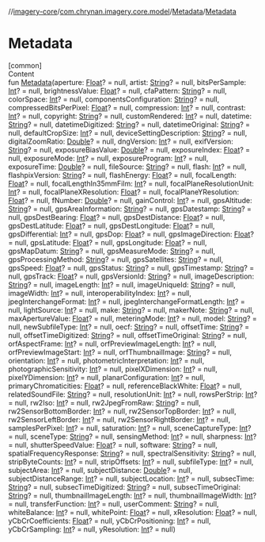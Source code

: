 //[imagery-core](../../../index.md)/[com.chrynan.imagery.core.model](../index.md)/[Metadata](index.md)/[Metadata](-metadata.md)



# Metadata  
[common]  
Content  
fun [Metadata](-metadata.md)(aperture: [Float](https://kotlinlang.org/api/latest/jvm/stdlib/kotlin/-float/index.html)? = null, artist: [String](https://kotlinlang.org/api/latest/jvm/stdlib/kotlin/-string/index.html)? = null, bitsPerSample: [Int](https://kotlinlang.org/api/latest/jvm/stdlib/kotlin/-int/index.html)? = null, brightnessValue: [Float](https://kotlinlang.org/api/latest/jvm/stdlib/kotlin/-float/index.html)? = null, cfaPattern: [String](https://kotlinlang.org/api/latest/jvm/stdlib/kotlin/-string/index.html)? = null, colorSpace: [Int](https://kotlinlang.org/api/latest/jvm/stdlib/kotlin/-int/index.html)? = null, componentsConfiguration: [String](https://kotlinlang.org/api/latest/jvm/stdlib/kotlin/-string/index.html)? = null, compressedBitsPerPixel: [Float](https://kotlinlang.org/api/latest/jvm/stdlib/kotlin/-float/index.html)? = null, compression: [Int](https://kotlinlang.org/api/latest/jvm/stdlib/kotlin/-int/index.html)? = null, contrast: [Int](https://kotlinlang.org/api/latest/jvm/stdlib/kotlin/-int/index.html)? = null, copyright: [String](https://kotlinlang.org/api/latest/jvm/stdlib/kotlin/-string/index.html)? = null, customRendered: [Int](https://kotlinlang.org/api/latest/jvm/stdlib/kotlin/-int/index.html)? = null, datetime: [String](https://kotlinlang.org/api/latest/jvm/stdlib/kotlin/-string/index.html)? = null, datetimeDigitized: [String](https://kotlinlang.org/api/latest/jvm/stdlib/kotlin/-string/index.html)? = null, datetimeOriginal: [String](https://kotlinlang.org/api/latest/jvm/stdlib/kotlin/-string/index.html)? = null, defaultCropSize: [Int](https://kotlinlang.org/api/latest/jvm/stdlib/kotlin/-int/index.html)? = null, deviceSettingDescription: [String](https://kotlinlang.org/api/latest/jvm/stdlib/kotlin/-string/index.html)? = null, digitalZoomRatio: [Double](https://kotlinlang.org/api/latest/jvm/stdlib/kotlin/-double/index.html)? = null, dngVersion: [Int](https://kotlinlang.org/api/latest/jvm/stdlib/kotlin/-int/index.html)? = null, exifVersion: [String](https://kotlinlang.org/api/latest/jvm/stdlib/kotlin/-string/index.html)? = null, exposureBiasValue: [Double](https://kotlinlang.org/api/latest/jvm/stdlib/kotlin/-double/index.html)? = null, exposureIndex: [Float](https://kotlinlang.org/api/latest/jvm/stdlib/kotlin/-float/index.html)? = null, exposureMode: [Int](https://kotlinlang.org/api/latest/jvm/stdlib/kotlin/-int/index.html)? = null, exposureProgram: [Int](https://kotlinlang.org/api/latest/jvm/stdlib/kotlin/-int/index.html)? = null, exposureTime: [Double](https://kotlinlang.org/api/latest/jvm/stdlib/kotlin/-double/index.html)? = null, fileSource: [String](https://kotlinlang.org/api/latest/jvm/stdlib/kotlin/-string/index.html)? = null, flash: [Int](https://kotlinlang.org/api/latest/jvm/stdlib/kotlin/-int/index.html)? = null, flashpixVersion: [String](https://kotlinlang.org/api/latest/jvm/stdlib/kotlin/-string/index.html)? = null, flashEnergy: [Float](https://kotlinlang.org/api/latest/jvm/stdlib/kotlin/-float/index.html)? = null, focalLength: [Float](https://kotlinlang.org/api/latest/jvm/stdlib/kotlin/-float/index.html)? = null, focalLengthIn35mmFilm: [Int](https://kotlinlang.org/api/latest/jvm/stdlib/kotlin/-int/index.html)? = null, focalPlaneResolutionUnit: [Int](https://kotlinlang.org/api/latest/jvm/stdlib/kotlin/-int/index.html)? = null, focalPlaneXResolution: [Float](https://kotlinlang.org/api/latest/jvm/stdlib/kotlin/-float/index.html)? = null, focalPlaneYResolution: [Float](https://kotlinlang.org/api/latest/jvm/stdlib/kotlin/-float/index.html)? = null, fNumber: [Double](https://kotlinlang.org/api/latest/jvm/stdlib/kotlin/-double/index.html)? = null, gainControl: [Int](https://kotlinlang.org/api/latest/jvm/stdlib/kotlin/-int/index.html)? = null, gpsAltitude: [String](https://kotlinlang.org/api/latest/jvm/stdlib/kotlin/-string/index.html)? = null, gpsAreaInformation: [String](https://kotlinlang.org/api/latest/jvm/stdlib/kotlin/-string/index.html)? = null, gpsDatestamp: [String](https://kotlinlang.org/api/latest/jvm/stdlib/kotlin/-string/index.html)? = null, gpsDestBearing: [Float](https://kotlinlang.org/api/latest/jvm/stdlib/kotlin/-float/index.html)? = null, gpsDestDistance: [Float](https://kotlinlang.org/api/latest/jvm/stdlib/kotlin/-float/index.html)? = null, gpsDestLatitude: [Float](https://kotlinlang.org/api/latest/jvm/stdlib/kotlin/-float/index.html)? = null, gpsDestLongitude: [Float](https://kotlinlang.org/api/latest/jvm/stdlib/kotlin/-float/index.html)? = null, gpsDifferential: [Int](https://kotlinlang.org/api/latest/jvm/stdlib/kotlin/-int/index.html)? = null, gpsDop: [Float](https://kotlinlang.org/api/latest/jvm/stdlib/kotlin/-float/index.html)? = null, gpsImageDirection: [Float](https://kotlinlang.org/api/latest/jvm/stdlib/kotlin/-float/index.html)? = null, gpsLatitude: [Float](https://kotlinlang.org/api/latest/jvm/stdlib/kotlin/-float/index.html)? = null, gpsLongitude: [Float](https://kotlinlang.org/api/latest/jvm/stdlib/kotlin/-float/index.html)? = null, gpsMapDatum: [String](https://kotlinlang.org/api/latest/jvm/stdlib/kotlin/-string/index.html)? = null, gpsMeasureMode: [String](https://kotlinlang.org/api/latest/jvm/stdlib/kotlin/-string/index.html)? = null, gpsProcessingMethod: [String](https://kotlinlang.org/api/latest/jvm/stdlib/kotlin/-string/index.html)? = null, gpsSatellites: [String](https://kotlinlang.org/api/latest/jvm/stdlib/kotlin/-string/index.html)? = null, gpsSpeed: [Float](https://kotlinlang.org/api/latest/jvm/stdlib/kotlin/-float/index.html)? = null, gpsStatus: [String](https://kotlinlang.org/api/latest/jvm/stdlib/kotlin/-string/index.html)? = null, gpsTimestamp: [String](https://kotlinlang.org/api/latest/jvm/stdlib/kotlin/-string/index.html)? = null, gpsTrack: [Float](https://kotlinlang.org/api/latest/jvm/stdlib/kotlin/-float/index.html)? = null, gpsVersionId: [String](https://kotlinlang.org/api/latest/jvm/stdlib/kotlin/-string/index.html)? = null, imageDescription: [String](https://kotlinlang.org/api/latest/jvm/stdlib/kotlin/-string/index.html)? = null, imageLength: [Int](https://kotlinlang.org/api/latest/jvm/stdlib/kotlin/-int/index.html)? = null, imageUniqueId: [String](https://kotlinlang.org/api/latest/jvm/stdlib/kotlin/-string/index.html)? = null, imageWidth: [Int](https://kotlinlang.org/api/latest/jvm/stdlib/kotlin/-int/index.html)? = null, interoperabilityIndex: [Int](https://kotlinlang.org/api/latest/jvm/stdlib/kotlin/-int/index.html)? = null, jpegInterchangeFormat: [Int](https://kotlinlang.org/api/latest/jvm/stdlib/kotlin/-int/index.html)? = null, jpegInterchangeFormatLength: [Int](https://kotlinlang.org/api/latest/jvm/stdlib/kotlin/-int/index.html)? = null, lightSource: [Int](https://kotlinlang.org/api/latest/jvm/stdlib/kotlin/-int/index.html)? = null, make: [String](https://kotlinlang.org/api/latest/jvm/stdlib/kotlin/-string/index.html)? = null, makerNote: [String](https://kotlinlang.org/api/latest/jvm/stdlib/kotlin/-string/index.html)? = null, maxApertureValue: [Float](https://kotlinlang.org/api/latest/jvm/stdlib/kotlin/-float/index.html)? = null, meteringMode: [Int](https://kotlinlang.org/api/latest/jvm/stdlib/kotlin/-int/index.html)? = null, model: [String](https://kotlinlang.org/api/latest/jvm/stdlib/kotlin/-string/index.html)? = null, newSubfileType: [Int](https://kotlinlang.org/api/latest/jvm/stdlib/kotlin/-int/index.html)? = null, oecf: [String](https://kotlinlang.org/api/latest/jvm/stdlib/kotlin/-string/index.html)? = null, offsetTime: [String](https://kotlinlang.org/api/latest/jvm/stdlib/kotlin/-string/index.html)? = null, offsetTimeDigitized: [String](https://kotlinlang.org/api/latest/jvm/stdlib/kotlin/-string/index.html)? = null, offsetTimeOriginal: [String](https://kotlinlang.org/api/latest/jvm/stdlib/kotlin/-string/index.html)? = null, orfAspectFrame: [Int](https://kotlinlang.org/api/latest/jvm/stdlib/kotlin/-int/index.html)? = null, orfPreviewImageLength: [Int](https://kotlinlang.org/api/latest/jvm/stdlib/kotlin/-int/index.html)? = null, orfPreviewImageStart: [Int](https://kotlinlang.org/api/latest/jvm/stdlib/kotlin/-int/index.html)? = null, orfThumbnailImage: [String](https://kotlinlang.org/api/latest/jvm/stdlib/kotlin/-string/index.html)? = null, orientation: [Int](https://kotlinlang.org/api/latest/jvm/stdlib/kotlin/-int/index.html)? = null, photometricInterpretation: [Int](https://kotlinlang.org/api/latest/jvm/stdlib/kotlin/-int/index.html)? = null, photographicSensitivity: [Int](https://kotlinlang.org/api/latest/jvm/stdlib/kotlin/-int/index.html)? = null, pixelXDimension: [Int](https://kotlinlang.org/api/latest/jvm/stdlib/kotlin/-int/index.html)? = null, pixelYDimension: [Int](https://kotlinlang.org/api/latest/jvm/stdlib/kotlin/-int/index.html)? = null, planarConfiguration: [Int](https://kotlinlang.org/api/latest/jvm/stdlib/kotlin/-int/index.html)? = null, primaryChromaticities: [Float](https://kotlinlang.org/api/latest/jvm/stdlib/kotlin/-float/index.html)? = null, referenceBlackWhite: [Float](https://kotlinlang.org/api/latest/jvm/stdlib/kotlin/-float/index.html)? = null, relatedSoundFile: [String](https://kotlinlang.org/api/latest/jvm/stdlib/kotlin/-string/index.html)? = null, resolutionUnit: [Int](https://kotlinlang.org/api/latest/jvm/stdlib/kotlin/-int/index.html)? = null, rowsPerStrip: [Int](https://kotlinlang.org/api/latest/jvm/stdlib/kotlin/-int/index.html)? = null, rw2Iso: [Int](https://kotlinlang.org/api/latest/jvm/stdlib/kotlin/-int/index.html)? = null, rw2JpegFromRaw: [String](https://kotlinlang.org/api/latest/jvm/stdlib/kotlin/-string/index.html)? = null, rw2SensorBottomBorder: [Int](https://kotlinlang.org/api/latest/jvm/stdlib/kotlin/-int/index.html)? = null, rw2SensorTopBorder: [Int](https://kotlinlang.org/api/latest/jvm/stdlib/kotlin/-int/index.html)? = null, rw2SensorLeftBorder: [Int](https://kotlinlang.org/api/latest/jvm/stdlib/kotlin/-int/index.html)? = null, rw2SensorRightBorder: [Int](https://kotlinlang.org/api/latest/jvm/stdlib/kotlin/-int/index.html)? = null, samplesPerPixel: [Int](https://kotlinlang.org/api/latest/jvm/stdlib/kotlin/-int/index.html)? = null, saturation: [Int](https://kotlinlang.org/api/latest/jvm/stdlib/kotlin/-int/index.html)? = null, sceneCaptureType: [Int](https://kotlinlang.org/api/latest/jvm/stdlib/kotlin/-int/index.html)? = null, sceneType: [String](https://kotlinlang.org/api/latest/jvm/stdlib/kotlin/-string/index.html)? = null, sensingMethod: [Int](https://kotlinlang.org/api/latest/jvm/stdlib/kotlin/-int/index.html)? = null, sharpness: [Int](https://kotlinlang.org/api/latest/jvm/stdlib/kotlin/-int/index.html)? = null, shutterSpeedValue: [Float](https://kotlinlang.org/api/latest/jvm/stdlib/kotlin/-float/index.html)? = null, software: [String](https://kotlinlang.org/api/latest/jvm/stdlib/kotlin/-string/index.html)? = null, spatialFrequencyResponse: [String](https://kotlinlang.org/api/latest/jvm/stdlib/kotlin/-string/index.html)? = null, spectralSensitivity: [String](https://kotlinlang.org/api/latest/jvm/stdlib/kotlin/-string/index.html)? = null, stripByteCounts: [Int](https://kotlinlang.org/api/latest/jvm/stdlib/kotlin/-int/index.html)? = null, stripOffsets: [Int](https://kotlinlang.org/api/latest/jvm/stdlib/kotlin/-int/index.html)? = null, subfileType: [Int](https://kotlinlang.org/api/latest/jvm/stdlib/kotlin/-int/index.html)? = null, subjectArea: [Int](https://kotlinlang.org/api/latest/jvm/stdlib/kotlin/-int/index.html)? = null, subjectDistance: [Double](https://kotlinlang.org/api/latest/jvm/stdlib/kotlin/-double/index.html)? = null, subjectDistanceRange: [Int](https://kotlinlang.org/api/latest/jvm/stdlib/kotlin/-int/index.html)? = null, subjectLocation: [Int](https://kotlinlang.org/api/latest/jvm/stdlib/kotlin/-int/index.html)? = null, subsecTime: [String](https://kotlinlang.org/api/latest/jvm/stdlib/kotlin/-string/index.html)? = null, subsecTimeDigitized: [String](https://kotlinlang.org/api/latest/jvm/stdlib/kotlin/-string/index.html)? = null, subsecTimeOriginal: [String](https://kotlinlang.org/api/latest/jvm/stdlib/kotlin/-string/index.html)? = null, thumbnailImageLength: [Int](https://kotlinlang.org/api/latest/jvm/stdlib/kotlin/-int/index.html)? = null, thumbnailImageWidth: [Int](https://kotlinlang.org/api/latest/jvm/stdlib/kotlin/-int/index.html)? = null, transferFunction: [Int](https://kotlinlang.org/api/latest/jvm/stdlib/kotlin/-int/index.html)? = null, userComment: [String](https://kotlinlang.org/api/latest/jvm/stdlib/kotlin/-string/index.html)? = null, whiteBalance: [Int](https://kotlinlang.org/api/latest/jvm/stdlib/kotlin/-int/index.html)? = null, whitePoint: [Float](https://kotlinlang.org/api/latest/jvm/stdlib/kotlin/-float/index.html)? = null, xResolution: [Float](https://kotlinlang.org/api/latest/jvm/stdlib/kotlin/-float/index.html)? = null, yCbCrCoefficients: [Float](https://kotlinlang.org/api/latest/jvm/stdlib/kotlin/-float/index.html)? = null, yCbCrPositioning: [Int](https://kotlinlang.org/api/latest/jvm/stdlib/kotlin/-int/index.html)? = null, yCbCrSampling: [Int](https://kotlinlang.org/api/latest/jvm/stdlib/kotlin/-int/index.html)? = null, yResolution: [Int](https://kotlinlang.org/api/latest/jvm/stdlib/kotlin/-int/index.html)? = null)  



